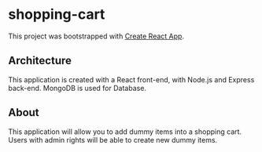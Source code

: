 # shopping-cart

This project was bootstrapped with [Create React App](https://github.com/facebookincubator/create-react-app).


## Architecture

This application is created with a React front-end, with Node.js and Express back-end. MongoDB is used for Database.  

## About

This application will allow you to add dummy items into a shopping cart.  
Users with admin rights will be able to create new dummy items.  

